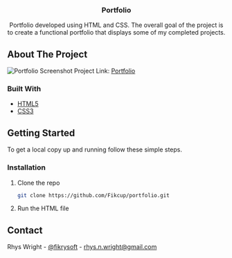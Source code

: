 <!-- PROJECT LOGO -->
<br />
<p align="center">
  <h3 align="center">Portfolio</h3>

  <p align="center">
    Portfolio developed using HTML and CSS. The overall goal of the project is to create a functional portfolio that displays some of my completed projects.
    <br />
  </p>
</p>


<!-- ABOUT THE PROJECT -->
## About The Project

![Portfolio Screenshot](https://media.discordapp.net/attachments/800222833951113268/881397654368690197/unknown.png?width=960&height=471)
Project Link: [Portfolio](https://fikcup.github.io/portfolio/)


### Built With

* [HTML5](https://developer.mozilla.org/en-US/docs/Web/HTML)
* [CSS3](https://developer.mozilla.org/en-US/docs/Web/CSS)



<!-- GETTING STARTED -->
## Getting Started

To get a local copy up and running follow these simple steps.

### Installation

1. Clone the repo
   ```sh
   git clone https://github.com/Fikcup/portfolio.git
   ```
2. Run the HTML file


<!-- CONTACT -->
## Contact

Rhys Wright - [@fikrysoft](https://twitter.com/fikrysoft) - rhys.n.wright@gmail.com